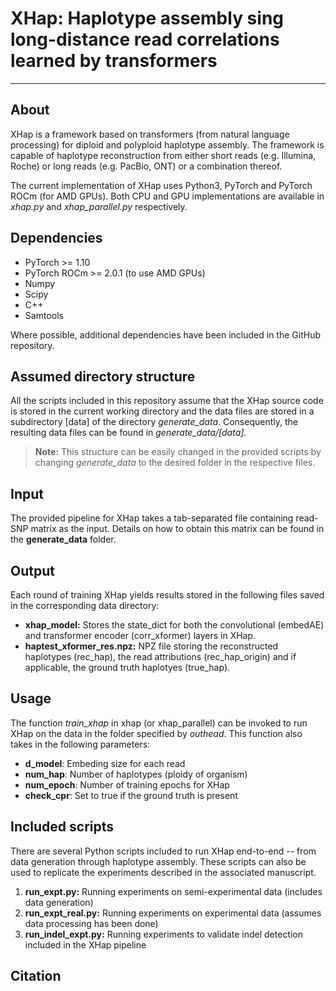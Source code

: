 # XHap: Haplotype assembly sing long-distance read correlations learned by transformers
-----------

## About
XHap is a framework based on transformers (from natural language processing) for diploid and polyploid haplotype assembly. The framework is capable of haplotype reconstruction from either short reads (e.g. Illumina, Roche) or long reads (e.g. PacBio, ONT) or a combination thereof.

The current implementation of XHap uses Python3, PyTorch and PyTorch ROCm (for AMD GPUs). Both CPU and GPU implementations are available in _xhap.py_ and _xhap_parallel.py_ respectively.

## Dependencies
- PyTorch >= 1.10
- PyTorch ROCm >= 2.0.1 (to use AMD GPUs)
- Numpy
- Scipy
- C++
- Samtools

Where possible, additional dependencies have been included in the GitHub repository.

## Assumed directory structure
All the scripts included in this repository assume that the XHap source code is stored in the current working directory and the data files are stored in a subdirectory [data] of the directory _generate_data_. Consequently, the resulting data files can be found in _generate_data/[data]_.

> **Note:** This structure can be easily changed in the provided scripts by changing _generate_data_ to the desired folder in the respective files. 

## Input
The provided pipeline for XHap takes a tab-separated file containing read-SNP matrix as the input. Details on how to obtain this matrix can be found in the **generate_data** folder.

## Output
Each round of training XHap yields results stored in the following files saved in the corresponding data directory:
- **xhap_model:** Stores the state_dict for both the convolutional (embedAE) and transformer encoder (corr_xformer) layers in XHap.
- **haptest_xformer_res.npz:** NPZ file storing the reconstructed haplotypes (rec_hap), the read attributions (rec_hap_origin) and if applicable, the ground truth haplotyes (true_hap).

## Usage
The function _train_xhap_ in xhap (or xhap_parallel) can be invoked to run XHap on the data in the folder specified by _outhead_. This function also takes in the following parameters:
- **d_model**: Embeding size for each read
- **num_hap**: Number of haplotypes (ploidy of organism)
- **num_epoch**: Number of training epochs for XHap
- **check_cpr**: Set to true if the ground truth is present

## Included scripts
There are several Python scripts included to run XHap end-to-end -- from data generation through haplotype assembly. These scripts can also be used to replicate the experiments described in the associated manuscript.

1. **run_expt.py:** Running experiments on semi-experimental data (includes data generation)
 1. **run_expt_real.py:** Running experiments on experimental data (assumes data processing has been done)
1. **run_indel_expt.py:** Running experiments to validate indel detection included in the XHap pipeline

## Citation